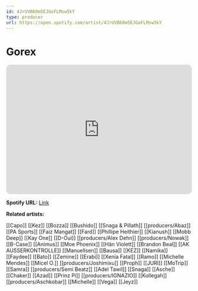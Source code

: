 ```yaml
---
id: 4JrUVB60m5EJGoFLMsw5kY
type: producer
url: https://open.spotify.com/artist/4JrUVB60m5EJGoFLMsw5kY
---
```

# Gorex

<iframe style="border-radius:12px" src="https://open.spotify.com/embed/artist/4JrUVB60m5EJGoFLMsw5kY" width="100%" height="352" frameBorder="0" allowfullscreen="" allow="autoplay; clipboard-write; encrypted-media; fullscreen; picture-in-picture" loading="lazy"></iframe>

**Spotify URL:** [Link](https://open.spotify.com/artist/4JrUVB60m5EJGoFLMsw5kY)

**Related artists:**

[[Capo]]
[[Kez]]
[[Bozza]]
[[Bushido]]
[[Snaga & Pillath]]
[[producers/Abaz]]
[[PA Sports]]
[[Faiz Mangat]]
[[Fard]]
[[Phillipe Heithier]]
[[Kianush]]
[[Mobb Deep]]
[[Kay One]]
[[D-Oui]]
[[producers/Alex Dehn]]
[[producers/Nowak]]
[[B-Case]]
[[Animus]]
[[Moe Phoenix]]
[[Hän Violett]]
[[Brandon Beal]]
[[AK AUSSERKONTROLLE]]
[[Manuellsen]]
[[Bausa]]
[[KEZ]]
[[Namika]]
[[Faydee]]
[[Bato]]
[[Zemine]]
[[Erabi]]
[[Xenia Fatal]]
[[Ramo]]
[[Michelle Mendes]]
[[Micel O.]]
[[producers/Joshimixu]]
[[Proph]]
[[JURI]]
[[MoTrip]]
[[Samra]]
[[producers/Semi Beatz]]
[[Adel Tawil]]
[[Snaga]]
[[Asche]]
[[Chaker]]
[[Azad]]
[[Prinz Pi]]
[[producers/IGNAZIO]]
[[Kollegah]]
[[producers/Aschkobar]]
[[Michelle]]
[[Vega]]
[[Jeyz]]
